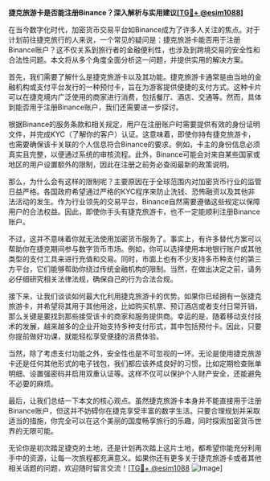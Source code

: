 **捷克旅游卡是否能注册Binance？深入解析与实用建议[[TG💪+ @esim1088](https://t.me/s/esim1088)]**

在当今数字化时代，加密货币交易平台如Binance成为了许多人关注的焦点。对于计划前往捷克旅行的人来说，一个常见的疑问是：捷克旅游卡能否用于注册Binance账户？这不仅关系到旅行者的金融便利性，也涉及到跨境交易的安全性和合法性问题。本文将从多个角度全面分析这一问题，并提供实用的解决方案。

首先，我们需要了解什么是捷克旅游卡以及其功能。捷克旅游卡通常是由当地的金融机构或支付平台发行的一种预付卡，旨在为游客提供便捷的支付方式。这种卡片可以在捷克境内广泛使用的商家进行消费，包括餐厅、酒店、交通等。然而，具体到能否用于注册Binance账户，我们还需要进一步探讨。

根据Binance的服务条款和相关规定，用户在注册账户时需要提供有效的身份证明文件，并完成KYC（了解你的客户）认证。这意味着，即使你持有捷克旅游卡，也需要确保该卡关联的个人信息符合Binance的要求。例如，卡主的身份信息必须真实且完整，以便通过系统的审核流程。此外，Binance可能会对来自某些国家或地区的用户设置额外的限制，因此在注册之前务必查阅最新的政策说明。

那么，为什么会有这样的限制呢？主要原因在于全球范围内对加密货币行业的监管日益严格。各国政府希望通过严格的KYC程序来防止洗钱、恐怖融资以及其他非法活动的发生。作为行业领先的交易平台，Binance自然需要遵循这些规定以保障用户的合法权益。因此，即使你手头有捷克旅游卡，也不一定能顺利注册Binance账户。

不过，这并不意味着你就无法使用加密货币服务了。事实上，有许多替代方案可以帮助你在捷克期间参与数字货币市场。例如，你可以选择使用本地银行账户或其他类型的支付工具来进行充值和交易。同时，市面上也有不少支持多币种支付的第三方平台，它们能够帮助你绕过传统金融机构的限制。当然，在做出决定之前，请务必仔细研究相关法律法规，确保自己的行为合法合规。

接下来，让我们谈谈如何最大化利用捷克旅游卡的优势。如果你已经拥有一张捷克旅游卡，并希望将其用于其他用途，比如购买机票、预订酒店或者支付日常开销，那么关键是要找到那些接受该卡的商家和服务提供商。幸运的是，随着移动支付技术的发展，越来越多的企业开始支持多种支付形式，其中包括预付卡。因此，只要你提前做好功课，就能轻松享受便捷的消费体验。

当然，除了考虑支付功能之外，安全性也是不可忽视的一环。无论是使用捷克旅游卡还是任何其他形式的电子钱包，我们都应该养成良好的习惯，比如定期检查账单明细、设置强密码并启用双重认证等。这样不仅可以保护个人财产安全，还能避免不必要的麻烦。

最后，让我们总结一下本文的核心观点。虽然捷克旅游卡本身并不能直接用于注册Binance账户，但这并不妨碍你在捷克享受丰富的数字生活。只要合理规划并采取适当的措施，你完全可以在这个美丽的国度畅享旅行的乐趣，同时探索加密货币世界的无限可能。

无论你是初次踏足捷克的土地，还是计划再次踏上这片土地，都希望你能充分利用手中的资源，让每一次旅程都充满意义。如果你还有更多关于捷克旅游卡或者其他相关话题的问题，欢迎随时留言交流！[[TG💪+ @esim1088](https://t.me/s/esim1088) ![Image](https://i.postimg.cc/4NQfJmqS/Snipaste-2025-05-13-00-14-12.png)]